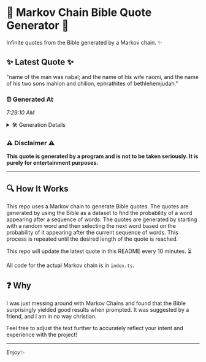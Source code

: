 # 📖 Markov Chain Bible Quote Generator 📖

Infinite quotes from the Bible generated by a Markov chain. ✨

## ✨ Latest Quote ✨
"name of the man was nabal; and the name of his wife naomi, and the name of his two sons mahlon and chilion, ephrathites of bethlehemjudah."

### ⏰ Generated At
*7:29:10 AM*

<details>
    <summary>🛠️ Generation Details</summary>
    <p>
        <strong>🌱 Seed:</strong> name<br>
        <strong>🔄 Iterations:</strong> 25<br>
        <strong>📜 Context History:</strong><br>[ name ]: of<br>[ name, of ]: the<br>[ name, of, the ]: man<br>[ name, of, the, man ]: was<br>[ name, of, the, man, was ]: nabal;<br>[ name, of, the, man, was, nabal; ]: and<br>[ of, the, man, was, nabal;, and ]: the<br>[ the, man, was, nabal;, and, the ]: name<br>[ man, was, nabal;, and, the, name ]: of<br>[ was, nabal;, and, the, name, of ]: his<br>[ nabal;, and, the, name, of, his ]: wife<br>[ and, the, name, of, his, wife ]: naomi,<br>[ the, name, of, his, wife, naomi, ]: and<br>[ name, of, his, wife, naomi,, and ]: the<br>[ of, his, wife, naomi,, and, the ]: name<br>[ his, wife, naomi,, and, the, name ]: of<br>[ wife, naomi,, and, the, name, of ]: his<br>[ naomi,, and, the, name, of, his ]: two<br>[ and, the, name, of, his, two ]: sons<br>[ the, name, of, his, two, sons ]: mahlon<br>[ name, of, his, two, sons, mahlon ]: and<br>[ of, his, two, sons, mahlon, and ]: chilion,<br>[ his, two, sons, mahlon, and, chilion, ]: ephrathites<br>[ two, sons, mahlon, and, chilion,, ephrathites ]: of<br>[ sons, mahlon, and, chilion,, ephrathites, of ]: bethlehemjudah.<br>
    </p>
</details>

### ⚠️ Disclaimer ⚠️
**This quote is generated by a program and is not to be taken seriously. It is purely for entertainment purposes.**

---

## 🔍 How It Works

This repo uses a Markov chain to generate Bible quotes. The quotes are generated by using the Bible as a dataset to find the probability of a word appearing after a sequence of words. The quotes are generated by starting with a random word and then selecting the next word based on the probability of it appearing after the current sequence of words. This process is repeated until the desired length of the quote is reached.

This repo will update the latest quote in this README every 10 minutes. ⏳

All code for the actual Markov chain is in `index.ts`.

## ❓ Why

I was just messing around with Markov Chains and found that the Bible surprisingly yielded good results when prompted. 
It was suggested by a friend, and I am in no way christian.

Feel free to adjust the text further to accurately reflect your intent and experience with the project!

---

*Enjoy*✨
